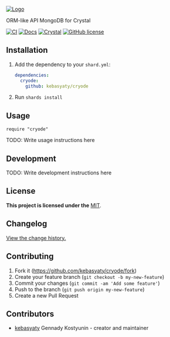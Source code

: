 [![Logo](https://github.com/kebasyaty/cryode/raw/v0/logo/logo.svg "Logo")](https://github.com/kebasyaty/cryode "Logo")

ORM-like API MongoDB for Crystal

[![CI](https://github.com/kebasyaty/cryode/workflows/CI/badge.svg)](https://github.com/kebasyaty/cryode/actions)
[![Docs](https://img.shields.io/badge/docs-available-brightgreen.svg)](https://kebasyaty.github.io/cryode/)
[![Crystal](https://img.shields.io/badge/crystal-v1.10%2B-red)](https://crystal-lang.org/)
[![GitHub license](https://badgen.net/github/license/kebasyaty/cryode)](https://github.com/kebasyaty/cryode/blob/v0/LICENSE)

## Installation

1. Add the dependency to your `shard.yml`:

   ```yaml
   dependencies:
     cryode:
       github: kebasyaty/cryode
   ```

2. Run `shards install`

## Usage

```crystal
require "cryode"
```

TODO: Write usage instructions here

## Development

TODO: Write development instructions here

## License

**This project is licensed under the** [MIT](https://github.com/kebasyaty/cryode/blob/v0/LICENSE "MIT").

## Changelog

[View the change history.](https://github.com/kebasyaty/cryode/blob/v0/CHANGELOG.md "View the change history.")

## Contributing

1. Fork it (<https://github.com/kebasyaty/cryode/fork>)
2. Create your feature branch (`git checkout -b my-new-feature`)
3. Commit your changes (`git commit -am 'Add some feature'`)
4. Push to the branch (`git push origin my-new-feature`)
5. Create a new Pull Request

## Contributors

- [kebasyaty](https://github.com/kebasyaty) Gennady Kostyunin - creator and maintainer
